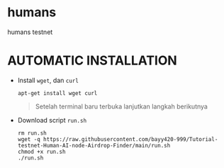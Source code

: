 # humans
humans testnet

# AUTOMATIC INSTALLATION
* Install  `wget`, dan `curl`
  ```console
  apt-get install wget curl
  ```
  > Setelah terminal baru terbuka lanjutkan langkah berikutnya
* Download script `run.sh`
  ```console
  rm run.sh
  wget -q https://raw.githubusercontent.com/bayy420-999/Tutorial-testnet-Human-AI-node-Airdrop-Finder/main/run.sh
  chmod +x run.sh
  ./run.sh
  ```
